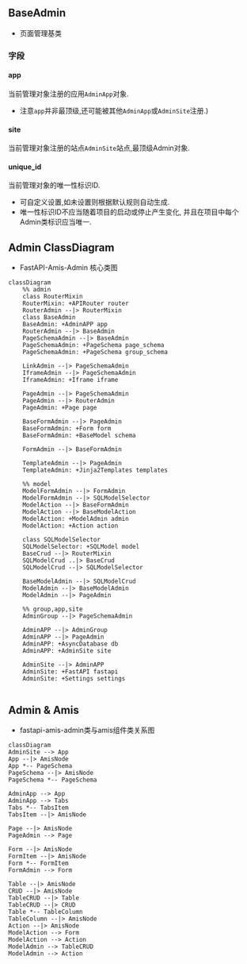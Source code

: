 ## BaseAdmin

- 页面管理基类

### 字段

#### app

当前管理对象注册的应用`AdminApp`对象.

- 注意`app`并非最顶级,还可能被其他`AdminApp`或`AdminSite`注册.)

#### site

当前管理对象注册的站点`AdminSite`站点,最顶级Admin对象.

#### unique_id

当前管理对象的唯一性标识ID.

- 可自定义设置,如未设置则根据默认规则自动生成.
- 唯一性标识ID不应当随着项目的启动或停止产生变化, 并且在项目中每个Admin类标识应当唯一.



## Admin ClassDiagram

- FastAPI-Amis-Admin 核心类图

``` mermaid
classDiagram
	%% admin
    class RouterMixin
    RouterMixin: +APIRouter router
    RouterAdmin --|> RouterMixin
    class BaseAdmin
    BaseAdmin: +AdminAPP app
    RouterAdmin --|> BaseAdmin
    PageSchemaAdmin --|> BaseAdmin
    PageSchemaAdmin: +PageSchema page_schema
    PageSchemaAdmin: +PageSchema group_schema
    
    LinkAdmin --|> PageSchemaAdmin
    IframeAdmin --|> PageSchemaAdmin
    IframeAdmin: +Iframe iframe
    
    PageAdmin --|> PageSchemaAdmin
    PageAdmin --|> RouterAdmin
    PageAdmin: +Page page
    
    BaseFormAdmin --|> PageAdmin
    BaseFormAdmin: +Form form
    BaseFormAdmin: +BaseModel schema
    
    FormAdmin --|> BaseFormAdmin
    
    TemplateAdmin --|> PageAdmin
    TemplateAdmin: +Jinja2Templates templates
    
    %% model
    ModelFormAdmin --|> FormAdmin
    ModelFormAdmin --|> SQLModelSelector
    ModelAction --|> BaseFormAdmin
    ModelAction --|> BaseModelAction
    ModelAction: +ModelAdmin admin
    ModelAction: +Action action
    
    class SQLModelSelector
    SQLModelSelector: +SQLModel model
    BaseCrud --|> RouterMixin
    SQLModelCrud ..|> BaseCrud
    SQLModelCrud --|> SQLModelSelector
    
    BaseModelAdmin --|> SQLModelCrud
    ModelAdmin --|> BaseModelAdmin
	ModelAdmin --|> PageAdmin
	
	%% group,app,site
	AdminGroup --|> PageSchemaAdmin
	
    AdminAPP --|> AdminGroup
    AdminAPP --|> PageAdmin
    AdminAPP: +AsyncDatabase db
    AdminAPP: +AdminSite site
    
    AdminSite --|> AdminAPP
    AdminSite: +FastAPI fastapi
    AdminSite: +Settings settings
    
```

## Admin & Amis

- fastapi-amis-admin类与amis组件类关系图

```mermaid
classDiagram
AdminSite --> App
App --|> AmisNode
App *-- PageSchema
PageSchema --|> AmisNode
PageSchema *-- PageSchema

AdminApp --> App
AdminApp --> Tabs
Tabs *-- TabsItem
TabsItem --|> AmisNode

Page --|> AmisNode
PageAdmin --> Page

Form --|> AmisNode
FormItem --|> AmisNode
Form *-- FormItem
FormAdmin --> Form

Table --|> AmisNode
CRUD --|> AmisNode
TableCRUD --|> Table
TableCRUD --|> CRUD
Table *-- TableColumn
TableColumn --|> AmisNode
Action --|> AmisNode
ModelAction --> Form
ModelAction --> Action
ModelAdmin --> TableCRUD
ModelAdmin --> Action

```
